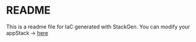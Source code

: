 # README
This is a readme file for IaC generated with StackGen.
You can modify your appStack -> [here](http://main.dev.stackgen.com/appstacks/671ff7cc-1216-4e94-a571-4fb7f134db64)
